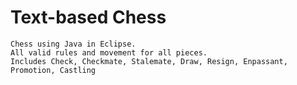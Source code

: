 # Text-based Chess
	
	Chess using Java in Eclipse.
	All valid rules and movement for all pieces.
	Includes Check, Checkmate, Stalemate, Draw, Resign, Enpassant, Promotion, Castling